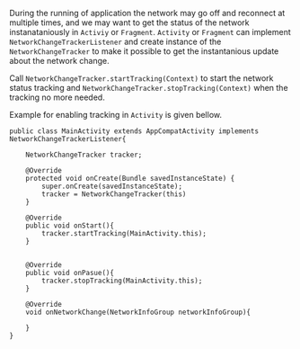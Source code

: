During the running of application the network may go off and reconnect at multiple times, and we may want to get the status of the network instanataniously in `Activiy` or `Fragment`. `Activity` or `Fragment` can implement `NetworkChangeTrackerListener` and create instance of the `NetworkChangeTracker` to make it possible to get the instantanious update about the network change.

Call `NetworkChangeTracker.startTracking(Context)` to start the network status tracking and `NetworkChangeTracker.stopTracking(Context)` when the tracking no more needed.

Example for enabling tracking in `Activity` is given bellow.

    public class MainActivity extends AppCompatActivity implements NetworkChangeTrackerListener{

        NetworkChangeTracker tracker;

        @Override
        protected void onCreate(Bundle savedInstanceState) {
            super.onCreate(savedInstanceState);
            tracker = NetworkChangeTracker(this)
        }

        @Override
        public void onStart(){
            tracker.startTracking(MainActivity.this);
        }


        @Override
        public void onPasue(){
            tracker.stopTracking(MainActivity.this);
        }

        @Override
        void onNetworkChange(NetworkInfoGroup networkInfoGroup){

        }
    }

